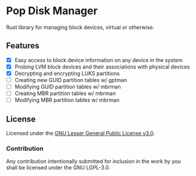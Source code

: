 # Pop Disk Manager

Rust library for managing block devices, virtual or otherwise.

## Features

- [x] Easy access to block device information on any device in the system
- [x] Probing LVM block devices and their associations with physical devices
- [x] Decrypting and encrypting LUKS partitions
- [ ] Creating new GUID partition tables w/ gptman
- [ ] Modifying GUID partition tables w/ mbrman
- [ ] Creating MBR partition tables w/ mbrman
- [ ] Modifying MBR partition tables w/ mbrman

## License

Licensed under the [GNU Lesser General Public License v3.0](https://choosealicense.com/licenses/lgpl-3.0/).

### Contribution

Any contribution intentionally submitted for inclusion in the work by you shall be licensed under the GNU LGPL-3.0.